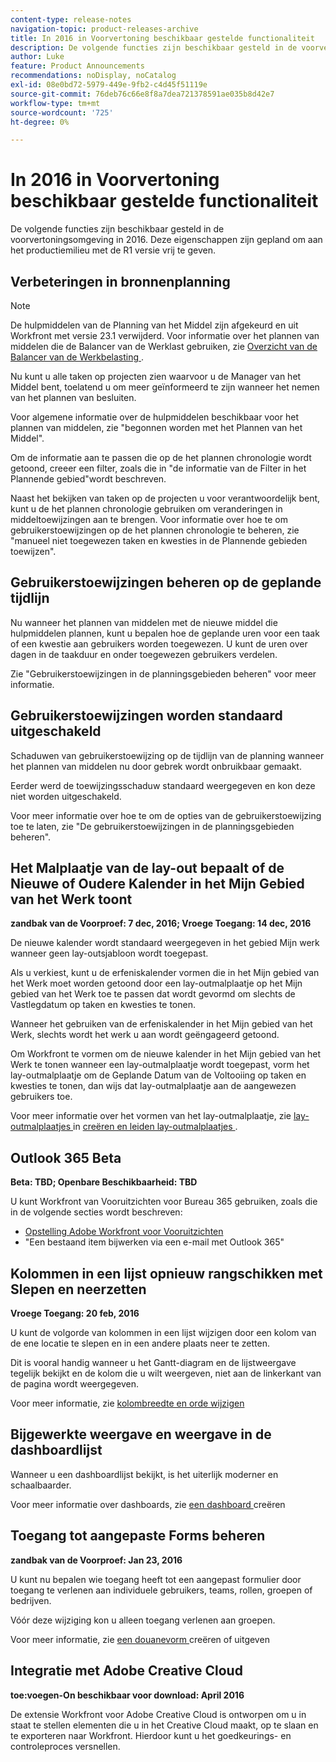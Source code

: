 ```yaml
---
content-type: release-notes
navigation-topic: product-releases-archive
title: In 2016 in Voorvertoning beschikbaar gestelde functionaliteit
description: De volgende functies zijn beschikbaar gesteld in de voorvertoningsomgeving in 2016. Deze eigenschappen zijn gepland om aan het productiemilieu met de R1 versie vrij te geven.
author: Luke
feature: Product Announcements
recommendations: noDisplay, noCatalog
exl-id: 08e0bd72-5979-449e-9fb2-c4d45f51119e
source-git-commit: 76deb76c66e8f8a7dea721378591ae035b8d42e7
workflow-type: tm+mt
source-wordcount: '725'
ht-degree: 0%

---
```


# In 2016 in Voorvertoning beschikbaar gestelde functionaliteit

De volgende functies zijn beschikbaar gesteld in de voorvertoningsomgeving in 2016. Deze eigenschappen zijn gepland om aan het productiemilieu met de R1 versie vrij te geven.

## Verbeteringen in bronnenplanning

>[!NOTE]
>
>De hulpmiddelen van de Planning van het Middel zijn afgekeurd en uit Workfront met versie 23.1 verwijderd. Voor informatie over het plannen van middelen die de Balancer van de Werklast gebruiken, zie [ Overzicht van de Balancer van de Werkbelasting ](../../../../resource-mgmt/workload-balancer/overview-workload-balancer.md).

Nu kunt u alle taken op projecten zien waarvoor u de Manager van het Middel bent, toelatend u om meer geïnformeerd te zijn wanneer het nemen van het plannen van besluiten.

Voor algemene informatie over de hulpmiddelen beschikbaar voor het plannen van middelen, zie &quot;begonnen worden met het Plannen van het Middel&quot;.

Om de informatie aan te passen die op de het plannen chronologie wordt getoond, creeer een filter, zoals die in &quot;de informatie van de Filter in het Plannende gebied&quot;wordt beschreven.

Naast het bekijken van taken op de projecten u voor verantwoordelijk bent, kunt u de het plannen chronologie gebruiken om veranderingen in middeltoewijzingen aan te brengen. Voor informatie over hoe te om gebruikerstoewijzingen op de het plannen chronologie te beheren, zie &quot;manueel niet toegewezen taken en kwesties in de Plannende gebieden toewijzen&quot;.

## Gebruikerstoewijzingen beheren op de geplande tijdlijn

Nu wanneer het plannen van middelen met de nieuwe middel die hulpmiddelen plannen, kunt u bepalen hoe de geplande uren voor een taak of een kwestie aan gebruikers worden toegewezen. U kunt de uren over dagen in de taakduur en onder toegewezen gebruikers verdelen.

Zie &quot;Gebruikerstoewijzingen in de planningsgebieden beheren&quot; voor meer informatie.

## Gebruikerstoewijzingen worden standaard uitgeschakeld

Schaduwen van gebruikerstoewijzing op de tijdlijn van de planning wanneer het plannen van middelen nu door gebrek wordt onbruikbaar gemaakt.

Eerder werd de toewijzingsschaduw standaard weergegeven en kon deze niet worden uitgeschakeld.

Voor meer informatie over hoe te om de opties van de gebruikerstoewijzing toe te laten, zie
&quot;De gebruikerstoewijzingen in de planningsgebieden beheren&quot;.

## Het Malplaatje van de lay-out bepaalt of de Nieuwe of Oudere Kalender in het Mijn Gebied van het Werk toont

**zandbak van de Voorproef: 7 dec, 2016; Vroege Toegang: 14 dec, 2016** 

De nieuwe kalender wordt standaard weergegeven in het gebied Mijn werk wanneer geen lay-outsjabloon wordt toegepast.

Als u verkiest, kunt u de erfeniskalender vormen die in het Mijn gebied van het Werk moet worden getoond door een lay-outmalplaatje op het Mijn gebied van het Werk toe te passen dat wordt gevormd om slechts de Vastlegdatum op taken en kwesties te tonen.

Wanneer het gebruiken van de erfeniskalender in het Mijn gebied van het Werk, slechts wordt het werk u aan wordt geëngageerd getoond.

Om Workfront te vormen om de nieuwe kalender in het Mijn gebied van het Werk te tonen wanneer een lay-outmalplaatje wordt toegepast, vorm het lay-outmalplaatje om de Geplande Datum van de Voltooiing op taken en kwesties te tonen, dan wijs dat lay-outmalplaatje aan de aangewezen gebruikers toe.

Voor meer informatie over het vormen van het lay-outmalplaatje, zie [ lay-outmalplaatjes ](../../../../administration-and-setup/customize-workfront/use-layout-templates/create-and-manage-layout-templates.md#customizing-my-work) in [ creëren en leiden lay-outmalplaatjes ](../../../../administration-and-setup/customize-workfront/use-layout-templates/create-and-manage-layout-templates.md).

## Outlook 365 Beta

**Beta: TBD; Openbare Beschikbaarheid: TBD**

U kunt Workfront van Vooruitzichten voor Bureau 365 gebruiken, zoals die in de volgende secties wordt beschreven:

* [ Opstelling Adobe Workfront voor Vooruitzichten ](../../../../workfront-integrations-and-apps/using-workfront-with-outlook/set-up-workfront-for-outlook.md)
* &quot;Een bestaand item bijwerken via een e-mail met Outlook 365&quot;

## Kolommen in een lijst opnieuw rangschikken met Slepen en neerzetten

**Vroege Toegang: 20 feb, 2016**

U kunt de volgorde van kolommen in een lijst wijzigen door een kolom van de ene locatie te slepen en in een andere plaats neer te zetten.

Dit is vooral handig wanneer u het Gantt-diagram en de lijstweergave tegelijk bekijkt en de kolom die u wilt weergeven, niet aan de linkerkant van de pagina wordt weergegeven. 

Voor meer informatie, zie [ kolombreedte en orde wijzigen ](../../../../reports-and-dashboards/reports/reporting-elements/modify-column-width-order.md)

## Bijgewerkte weergave en weergave in de dashboardlijst

Wanneer u een dashboardlijst bekijkt, is het uiterlijk moderner en schaalbaarder.

Voor meer informatie over dashboards, zie [ een dashboard ](../../../../reports-and-dashboards/dashboards/creating-and-managing-dashboards/create-dashboard.md) creëren

## Toegang tot aangepaste Forms beheren

**zandbak van de Voorproef: Jan 23, 2016**

U kunt nu bepalen wie toegang heeft tot een aangepast formulier door toegang te verlenen aan individuele gebruikers, teams, rollen, groepen of bedrijven. 

Vóór deze wijziging kon u alleen toegang verlenen aan groepen.

Voor meer informatie, zie [ een douanevorm ](../../../../administration-and-setup/customize-workfront/create-manage-custom-forms/create-or-edit-a-custom-form.md) creëren of uitgeven

## Integratie met Adobe Creative Cloud

**toe:voegen-On beschikbaar voor download: April 2016**

De extensie Workfront voor Adobe Creative Cloud is ontworpen om u in staat te stellen elementen die u in het Creative Cloud maakt, op te slaan en te exporteren naar Workfront. Hierdoor kunt u het goedkeurings- en controleproces versnellen.
